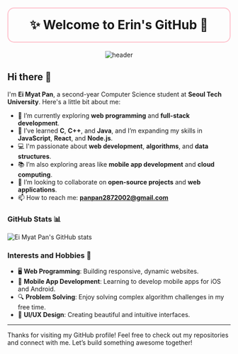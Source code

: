 <!-- Trendy Header -->
<h1 align="center" style="border: 2px solid pink; padding: 20px; border-radius: 15px;">✨ Welcome to Erin's GitHub 🌸</h1>

<p align="center">
  <img src="https://capsule-render.vercel.app/api?type=waving&color=auto&height=200&section=header&text=Ei%20Myat%20Pan&fontSize=50&fontAlignY=40&animation=fadeIn&fontColor=000000" alt="header" />
</p>

## Hi there 👋

I'm **Ei Myat Pan**, a second-year Computer Science student at **Seoul Tech University**. Here's a little bit about me:

- 🔭 I’m currently exploring **web programming** and **full-stack development**.
- 🌱 I’ve learned **C**, **C++**, and **Java**, and I’m expanding my skills in **JavaScript**, **React**, and **Node.js**.
- 💻 I'm passionate about **web development**, **algorithms**, and **data structures**.
- 📚 I’m also exploring areas like **mobile app development** and **cloud computing**.
- 👯 I’m looking to collaborate on **open-source projects** and **web applications**.
- 📫 How to reach me: **[panpan2872002@gmail.com](mailto:panpan2872002@gmail.com)**

### GitHub Stats 📊

![Ei Myat Pan's GitHub stats](https://github-readme-stats.vercel.app/api?username=erinyan2002&show_icons=true&theme=radical)

### Interests and Hobbies 🌟
- 🖥️ **Web Programming**: Building responsive, dynamic websites.
- 📱 **Mobile App Development**: Learning to develop mobile apps for iOS and Android.
- 🔍 **Problem Solving**: Enjoy solving complex algorithm challenges in my free time.
- 🎨 **UI/UX Design**: Creating beautiful and intuitive interfaces.

---

Thanks for visiting my GitHub profile! Feel free to check out my repositories and connect with me. Let’s build something awesome together!
